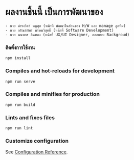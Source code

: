 # ผลงานชิ้นนี้ เป็นการพัฒนาของ
```
- นาย ดำรงวิศว์ หนูสุข (หน้าที่ พัฒนาในส่วนของ H/W และ manage ลูกทีม)
- นาย กรัณย์ภัทร พรหมวิสุทธิ์ (หน้าที่ Software Development)
- นาย นนทกร อินทอง (หน้าที่ UX/UI Designer, ออกแบบ Backgroud)
```

### ติดตั้งการใช้งาน
```
npm install
```

### Compiles and hot-reloads for development
```
npm run serve
```

### Compiles and minifies for production
```
npm run build
```

### Lints and fixes files
```
npm run lint
```

### Customize configuration
See [Configuration Reference](https://cli.vuejs.org/config/).
